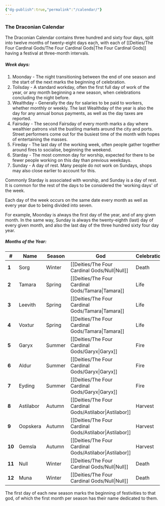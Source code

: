 ```yaml
---
{"dg-publish":true,"permalink":"/calendar/"}
---
```


### The Draconian Calendar

The Draconian Calendar contains three hundred and sixty four days, split into twelve months of twenty-eight days each, with each of [[Deities/The Four Cardinal Gods/The Four Cardinal Gods\|The Four Cardinal Gods]] having a festival at three-month intervals.

##### Week days: 
1. Moonday - The night transitioning between the end of one season and the start of the next marks the beginning of celebration.
2. Toilsday - A standard workday, often the first full day of work of the year, or any month beginning a new season, when celebrations concluding the night before.
3. Wealthday - Generally the day for salaries to be paid to workers, whether monthly or weekly. The last Wealthday of the year is also the day for any annual bonus payments, as well as the day taxes are reported.
4. Fairsday - The second Fairsday of every month marks a day where wealthier patrons visit the bustling markets around the city and ports. Street performers come out for the busiest time of the month with hopes of entertaining the masses.
5. Fireday - The last day of the working week, often people gather together around fires to socialise, beginning the weekend.
6. Starday - The most common day for worship, expected for there to be fewer people working on this day than previous weekdays.
7. Sunday - A day of rest. Many people do not work on Sundays, shops may also close earlier to account for this.

Commonly Starday is associated with worship, and Sunday is a day of rest. It is common for the rest of the days to be considered the 'working days' of the week.

Each day of the week occurs on the same date every month as well as every year due to being divided into seven.

For example, Moonday is always the first day of the year, and of any given month. In the same way, Sunday is always the twenty-eighth (last) day of every given month, and also the last day of the three hundred sixty four day year.

##### Months of the Year:

| #      | Name      | Season | God           | Celebration |
| ------ | --------- | ------ | ------------- | ----------- |
| **1**  | Sorg      | Winter | [[Deities/The Four Cardinal Gods/Null\|Null]]      | Death       |
| **2**  | Tamara    | Spring | [[Deities/The Four Cardinal Gods/Tamara\|Tamara]]    | Life        |
| **3**  | Leevith   | Spring | [[Deities/The Four Cardinal Gods/Tamara\|Tamara]]    | Life        |
| **4**  | Voxtur    | Spring | [[Deities/The Four Cardinal Gods/Tamara\|Tamara]]    | Life        |
| **5**  | Garyx     | Summer | [[Deities/The Four Cardinal Gods/Garyx\|Garyx]]     | Fire        |
| **6**  | Aldur     | Summer | [[Deities/The Four Cardinal Gods/Garyx\|Garyx]]     | Fire        |
| **7**  | Eyding    | Summer | [[Deities/The Four Cardinal Gods/Garyx\|Garyx]]     | Fire        |
| **8**  | Astilabor | Autumn | [[Deities/The Four Cardinal Gods/Astilabor\|Astilabor]] | Harvest     |
| **9**  | Oopskera  | Autumn | [[Deities/The Four Cardinal Gods/Astilabor\|Astilabor]] | Harvest     |
| **10** | Gemsla    | Autumn | [[Deities/The Four Cardinal Gods/Astilabor\|Astilabor]] | Harvest     |
| **11** | Null      | Winter | [[Deities/The Four Cardinal Gods/Null\|Null]]      | Death       |
| **12** | Muna      | Winter | [[Deities/The Four Cardinal Gods/Null\|Null]]      | Death       |

The first day of each new season marks the beginning of festivities to that god, of which the first month per season has their name dedicated to them.
